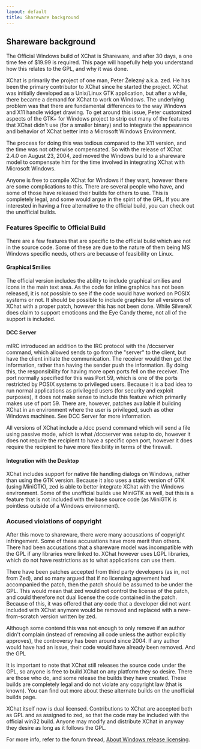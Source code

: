 ```yaml
---
layout: default
title: Shareware background
---
```


## Shareware background

The Official Windows build of XChat is Shareware, and after 30 days, a one time fee of $19.99 is required. This page will hopefully help you understand how this relates to the GPL, and why it was done.

XChat is primarily the project of one man, Peter Železný a.k.a. zed. He has been the primary contributor to XChat since he started the project. XChat was initially developed as a Unix/Linux GTK application, but after a while, there became a demand for XChat to work on Windows. The underlying problem was that there are fundamental differences to the way Windows and X11 handle widget drawing. To get around this issue, Peter customized aspects of the GTK+ for Windows project to strip out many of the features that XChat didn't use (for a smaller binary) and to integrate the appearance and behavior of XChat better into a Microsoft Windows Environment.

The process for doing this was tedious compared to the X11 version, and the time was not otherwise compensated. So with the release of XChat 2.4.0 on August 23, 2004, zed moved the Windows build to a shareware model to compensate him for the time involved in integrating XChat with Microsoft Windows.

Anyone is free to compile XChat for Windows if they want, however there are some complications to this. There are several people who have, and some of those have released their builds for others to use. This is completely legal, and some would argue in the spirit of the GPL. If you are interested in having a free alternative to the official build, you can check out the unofficial builds.

### Features Specific to Official Build

There are a few features that are specific to the official build which are not in the source code. Some of these are due to the nature of them being MS Windows specific needs, others are because of feasibility on Linux.

#### Graphical Smilies

The official version includes the ability to include graphical smilies and icons in the main text area. As the code for inline graphics has not been released, it is not possible to see if the code would have worked on POSIX systems or not. It should be possible to include graphics for all versions of XChat with a proper patch, however this has not been done. While SilvereX does claim to support emoticons and the Eye Candy theme, not all of the support is included.

#### DCC Server

mIRC introduced an addition to the IRC protocol with the /dccserver command, which allowed sends to go from the "server" to the client, but have the client initiate the communication. The receiver would then get the information, rather than having the sender push the information. By doing this, the responsibility for having more open ports fell on the receiver. The port normally specified for this was Port 59, which is one of the ports restricted by POSIX systems to privileged users. Because it is a bad idea to run normal applications as privileged users (for security and exploit purposes), it does not make sense to include this feature which primarily makes use of port 59. There are, however, patches available if building XChat in an environment where the user is privileged, such as other Windows machines. See DCC Server for more information.

All versions of XChat include a /dcc psend command which will send a file using passive mode, which is what /dccserver was setup to do, however it does not require the recipient to have a specific open port, however it does require the recipient to have more flexibility in terms of the firewall.

#### Integration with the Desktop

XChat includes support for native file handling dialogs on Windows, rather than using the GTK version. Because it also uses a static version of GTK (using MiniGTK), zed is able to better integrate XChat with the Windows environment. Some of the unofficial builds use MiniGTK as well, but this is a feature that is not included with the base source code (as MiniGTK is pointless outside of a Windows environment).

### Accused violations of copyright

After this move to shareware, there were many accusations of copyright infringement. Some of these accusations have more merit than others. There had been accusations that a shareware model was incompatible with the GPL if any libraries were linked to. XChat however uses LGPL libraries, which do not have restrictions as to what applications can use them.

There have been patches accepted from third party developers (as in, not from Zed), and so many argued that if no licensing agreement had accompanied the patch, then the patch should be assumed to be under the GPL. This would mean that zed would not control the license of the patch, and could therefore not dual license the code contained in the patch. Because of this, it was offered that any code that a developer did not want included with XChat anymore would be removed and replaced with a new-from-scratch version written by zed.

Although some contend this was not enough to only remove if an author didn't complain (instead of removing all code unless the author explicitly approves), the controversy has been around since 2004. If any author would have had an issue, their code would have already been removed.
And the GPL

It is important to note that XChat still releases the source code under the GPL, so anyone is free to build XChat on any platform they so desire. There are those who do, and some release the builds they have created. These builds are completely legal and do not violate any copyright law (that is known). You can find out more about these alternate builds on the unofficial builds page.

XChat itself now is dual licensed. Contributions to XChat are accepted both as GPL and as assigned to zed, so that the code may be included with the official win32 build. Anyone may modify and distribute XChat in anyway they desire as long as it follows the GPL.

For more info, refer to the forum thread, [About Windows release licensing](http://forum.xchat.org/viewtopic.php?t=533).
